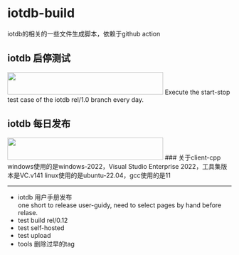 # iotdb-build  
iotdb的相关的一些文件生成脚本，依赖于github action
<!--
![daily-build](https://github.com/xiaoyekanren/iotdb-daily-build/actions/workflows/.github/workflows/main.yml/badge.svg)  
![check-status](https://github.com/xiaoyekanren/iotdb-daily-build/actions/workflows/.github/workflows/workflow-check-start_stop.yml/badge.svg)  
-->
## iotdb 启停测试
<img src="https://github.com/xiaoyekanren/iotdb-daily-build/actions/workflows/.github/workflows/workflow-check-start_stop.yml/badge.svg" width = "350" height = "50" />  
Execute the start-stop test case of the iotdb rel/1.0 branch every day.  

## iotdb 每日发布
<img src="https://github.com/xiaoyekanren/iotdb-daily-build/actions/workflows/.github/workflows/main.yml/badge.svg" width = "350" height = "50" />  
### 关于client-cpp
windows使用的是windows-2022，Visual Studio Enterprise 2022，工具集版本是VC.v141
linux使用的是ubuntu-22.04，gcc使用的是11





----------
* iotdb 用户手册发布  
one short to release user-guidy, need to select pages by hand before relase.  
* test build rel/0.12  
* test self-hosted  
* test upload  
* tools 删除过早的tag  

